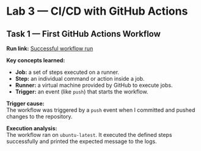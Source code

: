 # Lab 3 — CI/CD with GitHub Actions

## Task 1 — First GitHub Actions Workflow

**Run link:** [Successful workflow run](https://github.com/Spectre113/F25-DevOps-Intro/actions/runs/17924992140/job/50968753014)

**Key concepts learned:**
- **Job:** a set of steps executed on a runner.  
- **Step:** an individual command or action inside a job.  
- **Runner:** a virtual machine provided by GitHub to execute jobs.  
- **Trigger:** an event (like `push`) that starts the workflow.

**Trigger cause:**  
The workflow was triggered by a `push` event when I committed and pushed changes to the repository.

**Execution analysis:**  
The workflow ran on `ubuntu-latest`. It executed the defined steps successfully and printed the expected message to the logs.
